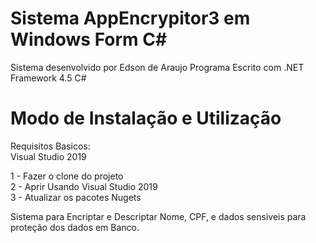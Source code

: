 # Sistema AppEncrypitor3 em Windows Form C#
Sistema desenvolvido por Edson de Araujo
Programa Escrito com .NET Framework 4.5 C# 

# Modo de Instalação e Utilização

Requisitos Basicos:<br>
Visual Studio 2019<br>

1 - Fazer o clone do projeto<br>
2 - Aprir Usando Visual Studio 2019<br>
3 - Atualizar os pacotes Nugets<br>

Sistema para Encriptar e Descriptar Nome, CPF, e dados sensiveis para proteção dos dados em Banco.
